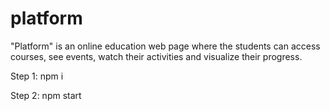 # platform
"Platform" is an online education web page where the students can access courses, see events, watch their activities and visualize their progress. 

Step 1:  npm i

Step 2: npm start
